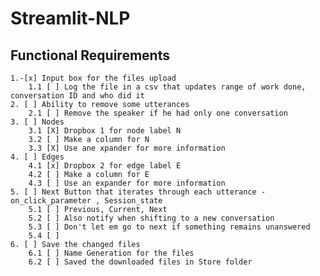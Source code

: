 # Streamlit-NLP

## Functional Requirements
    1.-[x] Input box for the files upload
        1.1 [ ] Log the file in a csv that updates range of work done, conversation ID and who did it
    2. [ ] Ability to remove some utterances
        2.1 [ ] Remove the speaker if he had only one conversation
    3. [ ] Nodes
        3.1 [X] Dropbox 1 for node label N
        3.2 [ ] Make a column for N
        3.3 [X] Use ane xpander for more information 
    4. [ ] Edges
        4.1 [x] Dropbox 2 for edge label E
        4.2 [ ] Make a column for E
        4.3 [ ] Use an expander for more information
    5. [ ] Next Button that iterates through each utterance - on_click_parameter , Session_state
        5.1 [ ] Previous, Current, Next
        5.2 [ ] Also notify when shifting to a new conversation
        5.3 [ ] Don't let em go to next if something remains unanswered 
        5.4 [ ]
    6. [ ] Save the changed files
        6.1 [ ] Name Generation for the files
        6.2 [ ] Saved the downloaded files in Store folder
